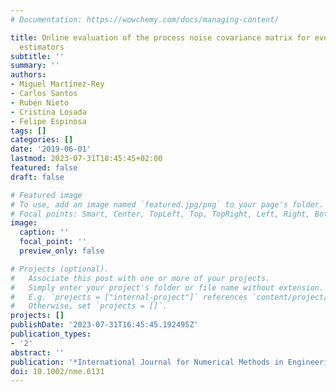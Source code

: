 ```yaml
---
# Documentation: https://wowchemy.com/docs/managing-content/

title: Online evaluation of the process noise covariance matrix for event-based state
  estimators
subtitle: ''
summary: ''
authors:
- Miguel Martínez-Rey
- Carlos Santos
- Rubén Nieto
- Cristina Losada
- Felipe Espinosa
tags: []
categories: []
date: '2019-06-01'
lastmod: 2023-07-31T18:45:45+02:00
featured: false
draft: false

# Featured image
# To use, add an image named `featured.jpg/png` to your page's folder.
# Focal points: Smart, Center, TopLeft, Top, TopRight, Left, Right, BottomLeft, Bottom, BottomRight.
image:
  caption: ''
  focal_point: ''
  preview_only: false

# Projects (optional).
#   Associate this post with one or more of your projects.
#   Simply enter your project's folder or file name without extension.
#   E.g. `projects = ["internal-project"]` references `content/project/deep-learning/index.md`.
#   Otherwise, set `projects = []`.
projects: []
publishDate: '2023-07-31T16:45:45.192495Z'
publication_types:
- '2'
abstract: ''
publication: '*International Journal for Numerical Methods in Engineering*'
doi: 10.1002/nme.6131
---
```

